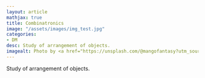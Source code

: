 ```yaml
---
layout: article
mathjax: true
title: Combinatronics
image: "/assets/images/img_test.jpg"
categories:
- DM
desc: Study of arrangement of objects. 
imagealt: Photo by <a href="https://unsplash.com/@mangofantasy?utm_source=unsplash&utm_medium=referral&utm_content=creditCopyText">Tim Johnson</a> on <a href="https://unsplash.com/s/photos/logic?utm_source=unsplash&utm_medium=referral&utm_content=creditCopyText">Unsplash</a>
---
```

Study of arrangement of objects.
